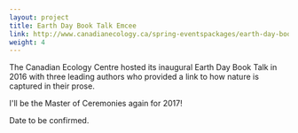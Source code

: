 ```yaml
---
layout: project
title: Earth Day Book Talk Emcee
link: http://www.canadianecology.ca/spring-eventspackages/earth-day-book-talk/
weight: 4
---
```

The Canadian Ecology Centre hosted its inaugural Earth Day Book Talk in 2016 with three leading authors who provided a link to how nature is captured in their prose.

I'll be the Master of Ceremonies again for 2017!

Date to be confirmed.
